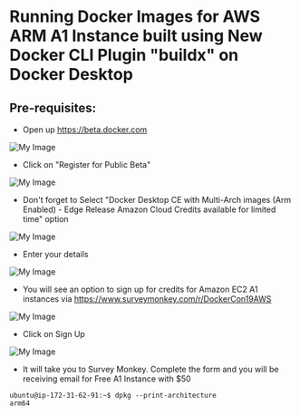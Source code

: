 # Running Docker Images for AWS ARM A1 Instance built using New Docker CLI Plugin "buildx" on Docker Desktop


## Pre-requisites:

- Open up https://beta.docker.com

![My Image](https://github.com/collabnix/dockerlabs/blob/master/beginners/install/from-source/buildx-for-aws/a001.png)

- Click on "Register for Public Beta"

![My Image](https://github.com/collabnix/dockerlabs/blob/master/beginners/install/from-source/buildx-for-aws/a002.png)

- Don't forget to Select "Docker Desktop CE with Multi-Arch images (Arm Enabled) - Edge Release Amazon Cloud Credits available for limited time" option

![My Image](https://github.com/collabnix/dockerlabs/blob/master/beginners/install/from-source/buildx-for-aws/a003.png)

- Enter your details

![My Image](https://github.com/collabnix/dockerlabs/blob/master/beginners/install/from-source/buildx-for-aws/a004.png)

- You will see an option to sign up for credits for Amazon EC2 A1 instances via https://www.surveymonkey.com/r/DockerCon19AWS

![My Image](https://github.com/collabnix/dockerlabs/blob/master/beginners/install/from-source/buildx-for-aws/a001.png)

- Click on Sign Up

![My Image](https://github.com/collabnix/dockerlabs/blob/master/beginners/install/from-source/buildx-for-aws/a001.png)

- It will take you to Survey Monkey. Complete the form and you will be receiving email for Free A1 Instance with $50




```
ubuntu@ip-172-31-62-91:~$ dpkg --print-architecture
arm64
```

